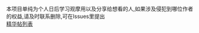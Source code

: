 本项目单纯为个人日后学习观摩用以及分享给想看的人,如果涉及侵犯到哪位作者的权益,请及时联系删除,可在Issues里提出  
[精华帖列表](https://github.com/wutong92120/KFQ-POST/wiki "悬停显示")
